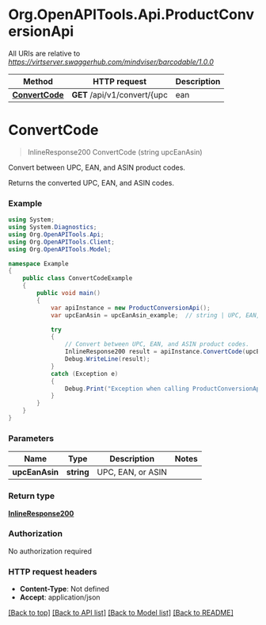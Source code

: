 # Org.OpenAPITools.Api.ProductConversionApi

All URIs are relative to *https://virtserver.swaggerhub.com/mindviser/barcodable/1.0.0*

Method | HTTP request | Description
------------- | ------------- | -------------
[**ConvertCode**](ProductConversionApi.md#convertcode) | **GET** /api/v1/convert/{upc | ean | asin} | Convert between UPC, EAN, and ASIN product codes.


<a name="convertcode"></a>
# **ConvertCode**
> InlineResponse200 ConvertCode (string upcEanAsin)

Convert between UPC, EAN, and ASIN product codes.

Returns the converted UPC, EAN, and ASIN codes.

### Example
```csharp
using System;
using System.Diagnostics;
using Org.OpenAPITools.Api;
using Org.OpenAPITools.Client;
using Org.OpenAPITools.Model;

namespace Example
{
    public class ConvertCodeExample
    {
        public void main()
        {
            var apiInstance = new ProductConversionApi();
            var upcEanAsin = upcEanAsin_example;  // string | UPC, EAN, or ASIN

            try
            {
                // Convert between UPC, EAN, and ASIN product codes.
                InlineResponse200 result = apiInstance.ConvertCode(upcEanAsin);
                Debug.WriteLine(result);
            }
            catch (Exception e)
            {
                Debug.Print("Exception when calling ProductConversionApi.ConvertCode: " + e.Message );
            }
        }
    }
}
```

### Parameters

Name | Type | Description  | Notes
------------- | ------------- | ------------- | -------------
 **upcEanAsin** | **string**| UPC, EAN, or ASIN | 

### Return type

[**InlineResponse200**](InlineResponse200.md)

### Authorization

No authorization required

### HTTP request headers

 - **Content-Type**: Not defined
 - **Accept**: application/json

[[Back to top]](#) [[Back to API list]](../README.md#documentation-for-api-endpoints) [[Back to Model list]](../README.md#documentation-for-models) [[Back to README]](../README.md)

